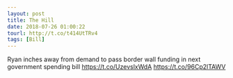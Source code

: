 ```yaml
---
layout: post
title: The Hill
date: 2018-07-26 01:00:22
tourl: http://t.co/t414UtTRv4
tags: [Bill]
---
```

Ryan inches away from demand to pass border wall funding in next government spending bill https://t.co/UzevslxWdA https://t.co/96Cp2lTAWV